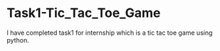 # Task1-Tic_Tac_Toe_Game
I have completed task1 for internship which is a tic tac toe game using python.
